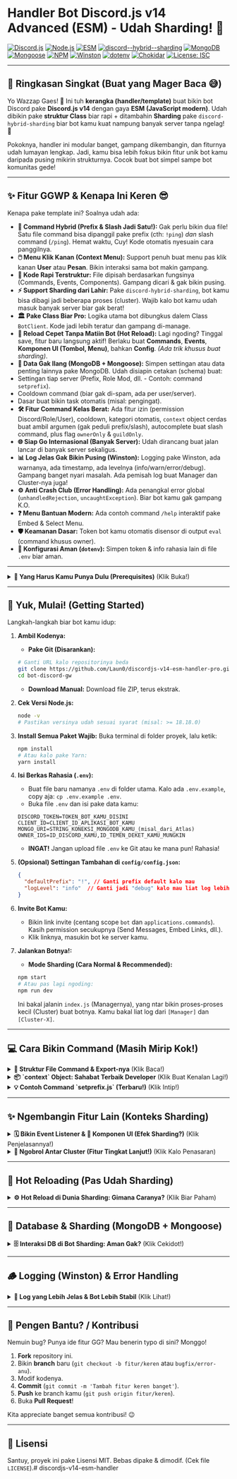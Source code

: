 # Handler Bot Discord.js v14 Advanced (ESM) - Udah Sharding! 🚀

[![Discord.js](https://img.shields.io/badge/Discord.js-v14-7289DA?style=flat&logo=discord&logoColor=white)](https://discord.js.org) [![Node.js](https://img.shields.io/badge/Node.js-%3E%3D18.18-339933?style=flat&logo=node.js&logoColor=white)](https://nodejs.org/) [![ESM](https://img.shields.io/badge/Syntax-ESM-F7DF1E?style=flat&logo=javascript&logoColor=black)](https://developer.mozilla.org/en-US/docs/Web/JavaScript/Guide/Modules) [![discord--hybrid--sharding](https://img.shields.io/badge/Sharding-discord--hybrid--sharding-blueviolet?style=flat)](https://github.com/meister03/discord-hybrid-sharding) [![MongoDB](https://img.shields.io/badge/MongoDB-47A248?style=flat&logo=mongodb&logoColor=white)](https://www.mongodb.com/) [![Mongoose](https://img.shields.io/badge/Mongoose-880000?style=flat)](https://mongoosejs.com/) [![NPM](https://img.shields.io/badge/NPM-%23CB3837?style=flat&logo=npm&logoColor=white)](https://www.npmjs.com/) [![Winston](https://img.shields.io/badge/Logging-Winston-6f42c1?style=flat)](https://github.com/winstonjs/winston) [![dotenv](https://img.shields.io/badge/dotenv-ECD53F?style=flat)](https://www.npmjs.com/package/dotenv) [![Chokidar](https://img.shields.io/badge/Hot_Reload-Chokidar-9B59B6?style=flat)](https://github.com/paulmillr/chokidar) [![License: ISC](https://img.shields.io/badge/License-MIT-blue?style=flat)](https://opensource.org/licenses/MIT)

---

## 📜 Ringkasan Singkat (Buat yang Mager Baca 😅)

Yo Wazzap Gaes! 👋 Ini tuh **kerangka (handler/template)** buat bikin bot Discord pake **Discord.js v14** dengan gaya **ESM (JavaScript modern)**. Udah dibikin pake **struktur Class** biar rapi + ditambahin **Sharding** pake `discord-hybrid-sharding` biar bot kamu kuat nampung banyak server tanpa ngelag! 👾

Pokoknya, handler ini modular banget, gampang dikembangin, dan fiturnya udah lumayan lengkap. Jadi, kamu bisa lebih fokus bikin fitur unik bot kamu daripada pusing mikirin strukturnya. Cocok buat bot simpel sampe bot komunitas gede!

---

## ✨ Fitur GGWP & Kenapa Ini Keren 😎

Kenapa pake template ini? Soalnya udah ada:

*   **🚀 Command Hybrid (Prefix & Slash Jadi Satu!):** Gak perlu bikin dua file! Satu file command bisa dipanggil pake prefix (cth: `!ping`) *dan* slash command (`/ping`). Hemat waktu, Cuy! Kode otomatis nyesuain cara panggilnya.
*   **🖱️ Menu Klik Kanan (Context Menu):** Support penuh buat menu pas klik kanan **User** atau **Pesan**. Bikin interaksi sama bot makin gampang.
*   **🧩 Kode Rapi Terstruktur:** File dipisah berdasarkan fungsinya (Commands, Events, Components). Gampang dicari & gak bikin pusing.
*   **⚡ Support Sharding dari Lahir:** Pake `discord-hybrid-sharding`, bot kamu bisa dibagi jadi beberapa proses (cluster). Wajib kalo bot kamu udah masuk banyak server biar gak berat!
*   **🏛️ Pake Class Biar Pro:** Logika utama bot dibungkus dalem Class `BotClient`. Kode jadi lebih teratur dan gampang di-manage.
*   **🔄 Reload Cepet Tanpa Matiin Bot (Hot Reload):** Lagi ngoding? Tinggal save, fitur baru langsung aktif! Berlaku buat **Commands**, **Events**, **Komponen UI (Tombol, Menu)**, bahkan **Config**. *(Ada trik khusus buat sharding)*.
*   **💾 Data Gak Ilang (MongoDB + Mongoose):** Simpen settingan atau data penting lainnya pake MongoDB. Udah disiapin cetakan (schema) buat:
  *   Settingan tiap server (Prefix, Role Mod, dll. - Contoh: command `setprefix`).
  *   Cooldown command (biar gak di-spam, ada per user/server).
  *   Dasar buat bikin task otomatis (misal: pengingat).
*   **🛠️ Fitur Command Kelas Berat:** Ada fitur izin (permission Discord/Role/User), cooldown, kategori otomatis, `context` object cerdas buat ambil argumen (gak peduli prefix/slash), autocomplete buat slash command, plus flag `ownerOnly` & `guildOnly`.
*   **🌐 Siap Go Internasional (Banyak Server):** Udah dirancang buat jalan lancar di banyak server sekaligus.
*   **📊 Log Jelas Gak Bikin Pusing (Winston):** Logging pake Winston, ada warnanya, ada timestamp, ada levelnya (info/warn/error/debug). Gampang banget nyari masalah. Ada pemisah log buat Manager dan Cluster-nya juga!
*   **⚙️ Anti Crash Club (Error Handling):** Ada penangkal error global (`unhandledRejection`, `uncaughtException`). Biar bot kamu gak gampang K.O.
*   **❓ Menu Bantuan Modern:** Ada contoh command `/help` interaktif pake Embed & Select Menu.
*   **🛡️ Keamanan Dasar:** Token bot kamu otomatis disensor di output `eval` (command khusus owner).
*   **🔧 Konfigurasi Aman (`dotenv`):** Simpen token & info rahasia lain di file `.env` biar aman.

---

<details>
<summary><strong>🔧 Yang Harus Kamu Punya Dulu (Prerequisites)</strong> (Klik Buka!)</summary>

Sebelum gas, pastiin ini udah siap ya:

*   **Node.js:** Versi **18.18.0 atau lebih baru** sangat disarankan (cek badge Node.js). Cek pake `node -v`.
*   **Package Manager:** `npm` (biasanya udah ada bareng Node.js) atau `Yarn`. Cek pake `npm -v` atau `yarn -v`.
*   **Version Control:** `Git` (Biar gampang update & kolaborasi).
*   **Database:** Akses ke **MongoDB**. Bisa install di komputermu atau pake yang gratisan di cloud kayak [MongoDB Atlas](https://www.mongodb.com/cloud/atlas).
*   **Kunci dari Discord:**
    *   **Token Bot**: Ambil dari [Discord Developer Portal](https://discord.com/developers/applications) (bagian Bot). Jaga baik-baik!
    *   **Client ID**: Ada di halaman Application di portal developer juga.
    *   **User ID Discord Kamu**: Buat akses command `ownerOnly`. Bisa cek pake mode developer di Discord.

</details>

---

## 🚀 Yuk, Mulai! (Getting Started)

Langkah-langkah biar bot kamu idup:

1.  **Ambil Kodenya:**
    *   **Pake Git (Disarankan):**
    ```bash
    # Ganti URL kalo repositorinya beda
    git clone https://github.com/Laun0/discordjs-v14-esm-handler-pro.git bot-discord-gw
    cd bot-discord-gw
    ```
    *   **Download Manual:** Download file ZIP, terus ekstrak.

2.  **Cek Versi Node.js:**
    ```bash
    node -v
    # Pastikan versinya udah sesuai syarat (misal: >= 18.18.0)
    ```

3.  **Install Semua Paket Wajib:** Buka terminal di folder proyek, lalu ketik:
    ```bash
    npm install
    # Atau kalo pake Yarn:
    yarn install
    ```

4.  **Isi Berkas Rahasia (`.env`):**
    *   Buat file baru namanya `.env` di folder utama. Kalo ada `.env.example`, copy aja: `cp .env.example .env`.
    *   Buka file `.env` dan isi pake data kamu:
    ```dotenv
    DISCORD_TOKEN=TOKEN_BOT_KAMU_DISINI
    CLIENT_ID=CLIENT_ID_APLIKASI_BOT_KAMU
    MONGO_URI=STRING_KONEKSI_MONGODB_KAMU_(misal_dari_Atlas)
    OWNER_IDS=ID_DISCORD_KAMU,ID_TEMEN_DEKET_KAMU_MUNGKIN
    ```
    *   **INGAT!** Jangan upload file `.env` ke Git atau ke mana pun! Rahasia!

5.  **(Opsional) Settingan Tambahan di `config/config.json`:**
    ```json
    {
      "defaultPrefix": "!", // Ganti prefix default kalo mau
      "logLevel": "info"  // Ganti jadi "debug" kalo mau liat log lebih detail pas development
    }
    ```

6.  **Invite Bot Kamu:**
    *   Bikin link invite (centang scope `bot` dan `applications.commands`). Kasih permission secukupnya (Send Messages, Embed Links, dll.).
    *   Klik linknya, masukin bot ke server kamu.

7.  **Jalankan Botnya!:**
    *   **Mode Sharding (Cara Normal & Recommended):**
    ```bash
    npm start
    # Atau pas lagi ngoding:
    npm run dev
    ```
    Ini bakal jalanin `index.js` (Managernya), yang ntar bikin proses-proses kecil (Cluster) buat botnya. Kamu bakal liat log dari `[Manager]` dan `[Cluster-X]`.

---

## 💻 Cara Bikin Command (Masih Mirip Kok!)

<details>
<summary><strong>📄 Struktur File Command & Export-nya</strong> (Klik Baca!)</summary>

Bikin command tetep gampang. Taro file `.js` di folder kategori di `src/commands/`. Isinya wajib export (default) object kayak gini:

*   **Wajib:** `name` (string unik), `type` (string: `hybrid`, `slash`, `prefix`, `context-user`, `context-message`), `execute` (async function).
*   **Wajib (Slash/Hybrid):** `description` (string).
*   **Wajib (Context Menu):** `data` (object dari builder).
*   **Opsional:** `category` (otomatis), `aliases` (buat prefix/hybrid), `options` (buat slash/hybrid), `cooldown` (object), `permissions` (object), `botPermissions` (array), `guildOnly` (boolean), `ownerOnly` (boolean), `autocomplete` (async function).

*(Detail tiap properti liat di versi README sebelumnya kalo lupa)*

</details>

<details>
<summary><strong>📦 `context` Object: Sahabat Terbaik Developer</strong> (Klik Buat Kenalan Lagi!)</summary>

Object `context` ini masih jadi andalan utama! Dikirim ke fungsi `execute` dan `autocomplete`, isinya info lengkap tanpa peduli command dipanggil gimana.

**Intinya kamu bisa akses:** (List lengkap liat README versi lama)
*   `client`: Bot kamu (`BotClient`).
*   Penanda Tipe: `isInteraction`, `isPrefix`, dll.
*   Objek Discord: `user`, `member`, `channel`, `guild`.
*   Objek Asli: `interaction` atau `message`.
*   Data DB: `guildConfig`.
*   Helper Balas: `reply()`, `editReply()`, `defer()`.
*   **Helper Argumen Juara:** `getString()`, `getInteger()`, `getBoolean()`, `getUser()` (Interaction), `getArgumentsJoined()` (Prefix), dll.

Pake helper `context.get...()` biar kode command kamu fleksibel!

</details>

<details>
<summary><strong>💡 Contoh Command `setprefix.js` (Terbaru!)</strong> (Klik Intip!)</summary>

Command ini contoh bagus buat interaksi DB, cek permission, dan pakai `context` helper.

```javascript
// src/commands/config/setprefix.js
import { PermissionsBitField } from 'discord.js';
import GuildConfig from '../../models/GuildConfig.js';

export default {
  name: 'setprefix',
  description: 'Ganti prefix command buat server ini.',
  type: 'hybrid', category: 'config', guildOnly: true,
  permissions: { discord: [PermissionsBitField.Flags.ManageGuild] }, // Cuma admin server
  options: [ /* Opsi slash 'new_prefix' di sini */ ],
  async execute(context) {
    // Ambil prefix baru pake helper, otomatis dari slash atau prefix arg
    const newPrefix = context.getString('new_prefix', true) ?? context.getString(0);

    // Validasi input (panjang, karakter, dll)
    if (!newPrefix || newPrefix.length > 5 /* ... validasi lain ... */) {
      return context.reply({ content: '❌ Prefix gak valid!', ephemeral: true });
    }

    try {
      // Update database (atau bikin baru kalo belum ada)
      await GuildConfig.findOneAndUpdate(
        { guildId: context.guild.id },
        { prefix: newPrefix },
        { upsert: true, new: true } // Ini penting!
      );
      // Optional: update cache di context biar langsung update
      if (context.guildConfig) context.guildConfig.prefix = newPrefix;

      // Kasih tau user udah berhasil
      await context.reply({ content: `✅ Siap! Prefix command server ini udah jadi: \`${newPrefix}\`` }); // Info penting, jangan ephemeral

    } catch (error) {
      context.client.logger.error(`Gagal ganti prefix buat ${context.guild.id}:`, error);
      await context.reply({ content: '❌ Duh, ada error pas nyimpen prefix baru. Coba lagi nanti.', ephemeral: true });
    }
  }
};
```

</details>

---

## ✨ Ngembangin Fitur Lain (Konteks Sharding)

<details>
<summary><strong>🗓️ Bikin Event Listener & 🧩 Komponen UI (Efek Sharding?)</strong> (Klik Penjelasannya!)</summary>

*   **Event Listener (`src/events/`):** Cara bikinnya sama aja. Kode event listener kamu bakal jalan di **cluster/proses** yang nerima event itu dari Discord. Biasanya gak perlu mikirin sharding *di dalam* kode event standar.
*   **Komponen UI (`src/components/`):** Bikinnya juga sama. Discord otomatis ngarahin interaksi tombol/menu ke shard/cluster yang tepat. Fungsi `execute(context)` komponen kamu bakal jalan di proses yang nerima interaksi itu.

</details>

<details>
<summary><strong>📡 Ngobrol Antar Cluster (Fitur Tingkat Lanjut!)</strong> (Klik Kalo Penasaran)</summary>

*   Kalo butuh, `discord-hybrid-sharding` punya cara buat proses/cluster saling kirim pesan (misal: `client.cluster.send()` atau `client.cluster.broadcastEval()` buat jalanin kode di semua cluster).
*   Berguna kalo kamu butuh data gabungan dari semua shard (misal: total user semua server) atau mau nyebar perintah (misal: update setting di semua cluster).
*   Butuh perencanaan hati-hati biar gak kacau. Cek dokumentasi `discord-hybrid-sharding` buat detailnya.

</details>

---

## 🔄 Hot Reloading (Pas Udah Sharding)

<details>
<summary><strong>⚙️ Hot Reload di Dunia Sharding: Gimana Caranya?</strong> (Klik Biar Paham)</summary>

*   **Cara Kerja:** Masih pake `chokidar` buat mantau file.
*   **Strategi Sharding:**
  *   **Masalah:** Kalo tiap cluster jalanin pemantau file, nanti kerjanya dobel & bisa konflik (misal: semua cluster barengan daftar command).
  *   **Solusi Template Ini:** Pemantau file (`initializeReloadWatcher`) dan pendaftaran command global (`_registerCommands`) **cuma dijalanin di Cluster 0**. Lebih efisien dan aman.
*   **Yang Perlu Diperhatikan:**
  *   Kalo kamu ubah file *handler* atau *utilitas* inti yang udah ke-load, mungkin tetep perlu restart manual semua cluster.
  *   Reload event listener di Cluster 0 doang berarti cluster lain gak langsung update. Kalo lagi development event, mungkin restart pake `npm run dev` lebih pasti.
  *   Buat produksi (bot udah live), paling aman matiin hot reload (`NODE_ENV=production`) dan pake restart full kalo ada update.

</details>

---

## 💾 Database & Sharding (MongoDB + Mongoose)

<details>
<summary><strong>🗄️ Interaksi DB di Bot Sharding: Aman Gak?</strong> (Klik Cekidot!)</summary>

*   **Aman Jaya!** Interaksi database (pake Mongoose kayak di command `setprefix`) **jalan normal** di bot sharding. Semua cluster nyambung ke **database MongoDB yang sama**.
*   **Konsisten:** Karena databasenya terpusat, data bakal konsisten di semua cluster. Kalo Cluster 1 ganti prefix, Cluster 2 bakal liat prefix baru pas dia ambil data server itu lagi.
*   **Model (`src/models/`):** Tetep sama fungsinya. `GuildConfig` buat settingan server, `Cooldown` buat ngatur cooldown command pake TTL Index biar data lama kehapus otomatis.

</details>

---

## 🪵 Logging (Winston) & Error Handling

<details>
<summary><strong>📢 Log yang Lebih Jelas & Bot Lebih Stabil</strong> (Klik Lihat!)</summary>

*   **Logging (`src/utils/logger.js`):**
  *   Setup Winston tetep sama.
  *   **Pembeda:** Manager (`index.js`) pake logger sendiri yang ada tulisan `[Manager]`. Tiap Cluster pake logger utama, jadi lognya gak ada prefix cluster otomatis (kecuali kamu modif logger atau cara forward log dari `Cluster.js`).
*   **Error Handling (`src/handlers/errorHandler.js`):**
  *   Jalan **per cluster**. Kalo satu cluster error parah, yang lain masih bisa jalan (meskipun Manager mungkin bakal coba restart cluster yang error). Ini bikin bot lebih tahan banting.

</details>

---

## 🤝 Pengen Bantu? / Kontribusi

Nemuin bug? Punya ide fitur GG? Mau benerin typo di sini? Monggo!

1.  **Fork** repository ini.
2.  Bikin **branch** baru (`git checkout -b fitur/keren` atau `bugfix/error-anu`).
3.  Modif kodenya.
4.  **Commit** (`git commit -m 'Tambah fitur keren banget'`).
5.  **Push** ke branch kamu (`git push origin fitur/keren`).
6.  Buka **Pull Request**!

Kita appreciate banget semua kontribusi! 😉

---

## 📄 Lisensi

Santuy, proyek ini pake Lisensi MIT. Bebas dipake & dimodif. (Cek file `LICENSE`).# discordjs-v14-esm-handler

